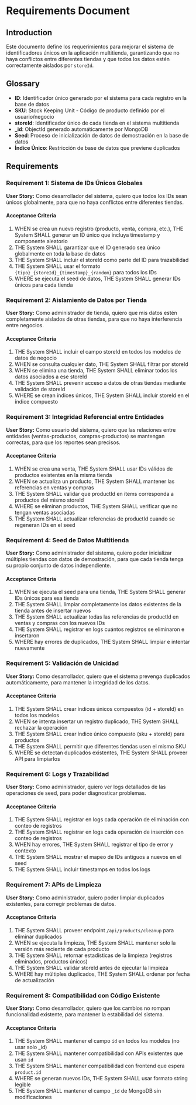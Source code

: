 # Requirements Document

## Introduction

Este documento define los requerimientos para mejorar el sistema de identificadores únicos en la aplicación multitienda, garantizando que no haya conflictos entre diferentes tiendas y que todos los datos estén correctamente aislados por `storeId`.

## Glossary

- **ID**: Identificador único generado por el sistema para cada registro en la base de datos
- **SKU**: Stock Keeping Unit - Código de producto definido por el usuario/negocio
- **storeId**: Identificador único de cada tienda en el sistema multitienda
- **_id**: ObjectId generado automáticamente por MongoDB
- **Seed**: Proceso de inicialización de datos de demostración en la base de datos
- **Índice Único**: Restricción de base de datos que previene duplicados

## Requirements

### Requirement 1: Sistema de IDs Únicos Globales

**User Story:** Como desarrollador del sistema, quiero que todos los IDs sean únicos globalmente, para que no haya conflictos entre diferentes tiendas.

#### Acceptance Criteria

1. WHEN se crea un nuevo registro (producto, venta, compra, etc.), THE System SHALL generar un ID único que incluya timestamp y componente aleatorio
2. THE System SHALL garantizar que el ID generado sea único globalmente en toda la base de datos
3. THE System SHALL incluir el storeId como parte del ID para trazabilidad
4. THE System SHALL usar el formato `{tipo}_{storeId}_{timestamp}_{random}` para todos los IDs
5. WHERE se ejecuta el seed de datos, THE System SHALL generar IDs únicos para cada tienda

### Requirement 2: Aislamiento de Datos por Tienda

**User Story:** Como administrador de tienda, quiero que mis datos estén completamente aislados de otras tiendas, para que no haya interferencia entre negocios.

#### Acceptance Criteria

1. THE System SHALL incluir el campo storeId en todos los modelos de datos de negocio
2. WHEN se consulta cualquier dato, THE System SHALL filtrar por storeId
3. WHEN se elimina una tienda, THE System SHALL eliminar todos los datos asociados a ese storeId
4. THE System SHALL prevenir acceso a datos de otras tiendas mediante validación de storeId
5. WHERE se crean índices únicos, THE System SHALL incluir storeId en el índice compuesto

### Requirement 3: Integridad Referencial entre Entidades

**User Story:** Como usuario del sistema, quiero que las relaciones entre entidades (ventas-productos, compras-productos) se mantengan correctas, para que los reportes sean precisos.

#### Acceptance Criteria

1. WHEN se crea una venta, THE System SHALL usar IDs válidos de productos existentes en la misma tienda
2. WHEN se actualiza un producto, THE System SHALL mantener las referencias en ventas y compras
3. THE System SHALL validar que productId en items corresponda a productos del mismo storeId
4. WHERE se eliminan productos, THE System SHALL verificar que no tengan ventas asociadas
5. THE System SHALL actualizar referencias de productId cuando se regeneran IDs en el seed

### Requirement 4: Seed de Datos Multitienda

**User Story:** Como administrador del sistema, quiero poder inicializar múltiples tiendas con datos de demostración, para que cada tienda tenga su propio conjunto de datos independiente.

#### Acceptance Criteria

1. WHEN se ejecuta el seed para una tienda, THE System SHALL generar IDs únicos para esa tienda
2. THE System SHALL limpiar completamente los datos existentes de la tienda antes de insertar nuevos
3. THE System SHALL actualizar todas las referencias de productId en ventas y compras con los nuevos IDs
4. THE System SHALL registrar en logs cuántos registros se eliminaron e insertaron
5. WHERE hay errores de duplicados, THE System SHALL limpiar e intentar nuevamente

### Requirement 5: Validación de Unicidad

**User Story:** Como desarrollador, quiero que el sistema prevenga duplicados automáticamente, para mantener la integridad de los datos.

#### Acceptance Criteria

1. THE System SHALL crear índices únicos compuestos (id + storeId) en todos los modelos
2. WHEN se intenta insertar un registro duplicado, THE System SHALL rechazar la operación
3. THE System SHALL crear índice único compuesto (sku + storeId) para productos
4. THE System SHALL permitir que diferentes tiendas usen el mismo SKU
5. WHERE se detectan duplicados existentes, THE System SHALL proveer API para limpiarlos

### Requirement 6: Logs y Trazabilidad

**User Story:** Como administrador, quiero ver logs detallados de las operaciones de seed, para poder diagnosticar problemas.

#### Acceptance Criteria

1. THE System SHALL registrar en logs cada operación de eliminación con conteo de registros
2. THE System SHALL registrar en logs cada operación de inserción con conteo de registros
3. WHEN hay errores, THE System SHALL registrar el tipo de error y contexto
4. THE System SHALL mostrar el mapeo de IDs antiguos a nuevos en el seed
5. THE System SHALL incluir timestamps en todos los logs

### Requirement 7: APIs de Limpieza

**User Story:** Como administrador, quiero poder limpiar duplicados existentes, para corregir problemas de datos.

#### Acceptance Criteria

1. THE System SHALL proveer endpoint `/api/products/cleanup` para eliminar duplicados
2. WHEN se ejecuta la limpieza, THE System SHALL mantener solo la versión más reciente de cada producto
3. THE System SHALL retornar estadísticas de la limpieza (registros eliminados, productos únicos)
4. THE System SHALL validar storeId antes de ejecutar la limpieza
5. WHERE hay múltiples duplicados, THE System SHALL ordenar por fecha de actualización

### Requirement 8: Compatibilidad con Código Existente

**User Story:** Como desarrollador, quiero que los cambios no rompan funcionalidad existente, para mantener la estabilidad del sistema.

#### Acceptance Criteria

1. THE System SHALL mantener el campo `id` en todos los modelos (no usar solo _id)
2. THE System SHALL mantener compatibilidad con APIs existentes que usan `id`
3. THE System SHALL mantener compatibilidad con frontend que espera `product.id`
4. WHERE se generan nuevos IDs, THE System SHALL usar formato string legible
5. THE System SHALL mantener el campo `_id` de MongoDB sin modificaciones
